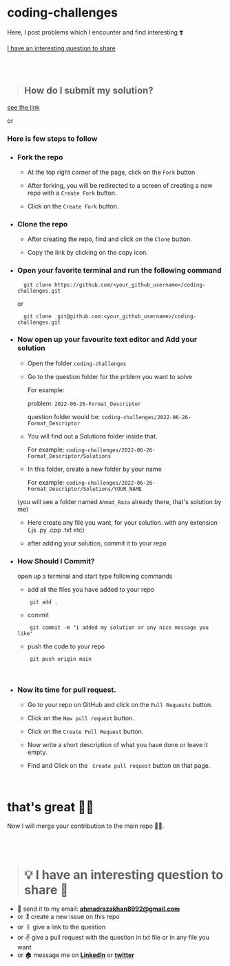 # coding-challenges

Here, I post problems which I encounter and find interesting ❣️

[I have an interesting question to share](https://github.com/razaahmad333/coding-challenges#-i-have-an-interesting-question-to-share-)

<br>
<br>

> ## How do I submit my solution?

[see the link](https://github.com/razaahmad333/coding-challenges/blob/main/CONTRIBUTING.md)

or

### Here is few steps to follow

- ### Fork the repo

  - At the top right corner of the page, click on the `Fork` button

  - After forking, you will be redirected to a screen of creating a new repo with a `Create Fork` button.

  - Click on the `Create Fork` button.

- ### Clone the repo

  - After creating the repo, find and click on the `Clone` button.

  - Copy the link by clicking on the copy icon.

- ### Open your favorite terminal and run the following command

  ```shell
    git clone https://github.com/<your_github_username>/coding-challenges.git
  ```

  or

  ```shell
    git clone  git@github.com:<your_github_username>/coding-challenges.git
  ```

- ### Now open up your favourite text editor and Add your solution

  - Open the folder `coding-challenges`

  - Go to the question folder for the prblem you want to solve

    For example:

    problem: `2022-06-26-Format_Descriptor`

    question folder would be: `coding-challenges/2022-06-26-Format_Descriptor`

  - You will find out a Solutions folder inside that.

    For example: `coding-challenges/2022-06-26-Format_Descriptor/Solutions`

  - In this folder, create a new folder by your name

    For example: `coding-challenges/2022-06-26-Format_Descriptor/Solutions/YOUR_NAME`

  (you will see a folder named `Ahmad_Raza` already there, that's solution by me)

  - Here create any file you want, for your solution.
    with any extension (.js .py .cpp .txt etc)

  - after adding your solution, commit it to your repo

- ### How Should I Commit?

  open up a terminal and start type following commands

  - add all the files you have added to your repo

  ```shell
      git add .
  ```

  - commit

  ```shell
      git commit -m "i added my solution or any nice message you like"
  ```

  - push the code to your repo

  ```shell
      git push origin main
  ```

<br/>

- ### Now its time for pull request.

  - Go to your repo on GitHub and click on the `Pull Requests` button.

  - Click on the `New pull request` button.

  - Click on the `Create Pull Request` button.

  - Now write a short description of what you have done or leave it empty.

  - Find and Click on the ` Create pull request` button on that page.

<br>

# that's great 🎉🎉

Now I will merge your contribution to the main repo 🤗😻.

<br>
<br>

> # 💡 I have an interesting question to share 🤝

- 📩 send it to my email: **ahmadrazakhan8992@gmail.com**
- or 🏌️ create a new issue on this repo
- or 🖇️ give a link to the question
- or ✌️ give a pull request with the question in txt file or in any file you want
- or 🏠 message me on **[LinkedIn](https://www.linkedin.com/in/ahmadrazakhan946)** or **[twitter](https://twitter.com/AHMADRa01256865)**
